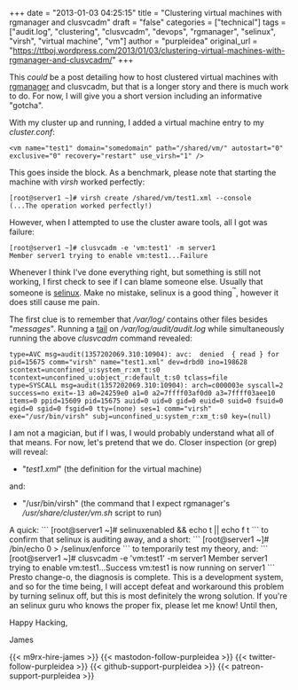 +++
date = "2013-01-03 04:25:15"
title = "Clustering virtual machines with rgmanager and clusvcadm"
draft = "false"
categories = ["technical"]
tags = ["audit.log", "clustering", "clusvcadm", "devops", "rgmanager", "selinux", "virsh", "virtual machine", "vm"]
author = "purpleidea"
original_url = "https://ttboj.wordpress.com/2013/01/03/clustering-virtual-machines-with-rgmanager-and-clusvcadm/"
+++

This <em>could</em> be a post detailing how to host clustered virtual machines with <a href="https://fedorahosted.org/cluster/wiki/RGManager">rgmanager</a> and clusvcadm, but that is a longer story and there is much work to do. For now, I will give you a short version including an informative "gotcha".

With my cluster up and running, I added a virtual machine entry to my <em>cluster.conf</em>:
```
<vm name="test1" domain="somedomain" path="/shared/vm/" autostart="0" exclusive="0" recovery="restart" use_virsh="1" />
```
This goes inside the <em><rm></em> block. As a benchmark, please note that starting the machine with <em>virsh</em> worked perfectly:
```
[root@server1 ~]# virsh create /shared/vm/test1.xml --console
(...The operation worked perfectly!)
```
However, when I attempted to use the cluster aware tools, all I got was failure:
```
[root@server1 ~]# clusvcadm -e 'vm:test1' -m server1
Member server1 trying to enable vm:test1...Failure
```
Whenever I think I've done everything right, but something is still not working, I first check to see if I can blame someone else. Usually that someone is <a href="http://en.wikipedia.org/wiki/Security-Enhanced_Linux">selinux</a>. Make no mistake, selinux is a good thing<sup>™</sup>, however it does still cause me pain.

The first clue is to remember that <em>/var/log/</em> contains other files besides "<em>messages</em>". Running a <a title="continuous display of log files (better tail -f)" href="/blog/2012/11/18/continuous-display-of-log-files-better-tail-f/">tail</a> on <em>/var/log/audit/audit.log</em> while simultaneously running the above <em>clusvcadm</em> command revealed:
```
type=AVC msg=audit(1357202069.310:10904): avc:  denied  { read } for  pid=15675 comm="virsh" name="test1.xml" dev=drbd0 ino=198628 scontext=unconfined_u:system_r:xm_t:s0 tcontext=unconfined_u:object_r:default_t:s0 tclass=file
type=SYSCALL msg=audit(1357202069.310:10904): arch=c000003e syscall=2 success=no exit=-13 a0=24259e0 a1=0 a2=7ffff03af0d0 a3=7ffff03aee10 items=0 ppid=15609 pid=15675 auid=0 uid=0 gid=0 euid=0 suid=0 fsuid=0 egid=0 sgid=0 fsgid=0 tty=(none) ses=1 comm="virsh" exe="/usr/bin/virsh" subj=unconfined_u:system_r:xm_t:s0 key=(null)
```
I am not a magician, but if I was, I would probably understand what all of that means. For now, let's pretend that we do. Closer inspection (or grep) will reveal:
<ul>
	<li>"<em>test1.xml</em>" (the definition for the virtual machine)</li>
</ul>
and:
<ul>
	<li>"/usr/bin/virsh" (the command that I expect rgmanager's <em>/usr/share/cluster/vm.sh</em> script to run)</li>
</ul>
A quick:
```
[root@server1 ~]# selinuxenabled && echo t || echo f
t
```
to confirm that selinux is auditing away, and a short:
```
[root@server1 ~]# /bin/echo 0 > /selinux/enforce
```
to temporarily test my theory, and:
```
[root@server1 ~]# clusvcadm -e 'vm:test1' -m server1
Member server1 trying to enable vm:test1...Success
vm:test1 is now running on server1
```
Presto change-o, the diagnosis is complete. This is a development system, and so for the time being, I will accept defeat and workaround this problem by turning selinux off, but this is most definitely the wrong solution. If you're an selinux guru who knows the proper fix, please let me know! Until then,

Happy Hacking,

James

{{< m9rx-hire-james >}}
{{< mastodon-follow-purpleidea >}}
{{< twitter-follow-purpleidea >}}
{{< github-support-purpleidea >}}
{{< patreon-support-purpleidea >}}
